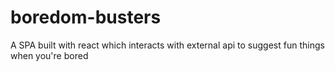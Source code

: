 # boredom-busters
A SPA built with react which interacts with external api to suggest fun things when you're bored
